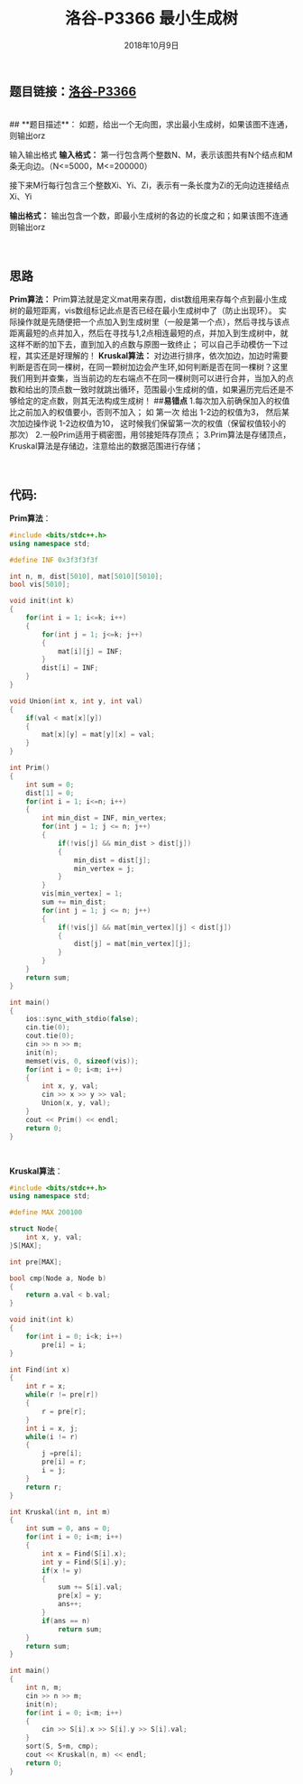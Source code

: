 ﻿---
title: 洛谷-P3366 最小生成树
date: 2018年10月9日
tags: 
	- 最小生成树
	- 算法
categories: 洛谷
---
## **题目链接**：[洛谷-P3366][1]
</br>
## **题目描述**：
如题，给出一个无向图，求出最小生成树，如果该图不连通，则输出orz

输入输出格式
**输入格式：**
第一行包含两个整数N、M，表示该图共有N个结点和M条无向边。（N<=5000，M<=200000）

接下来M行每行包含三个整数Xi、Yi、Zi，表示有一条长度为Zi的无向边连接结点Xi、Yi

**输出格式：**
输出包含一个数，即最小生成树的各边的长度之和；如果该图不连通则输出orz

<escape><!-- more --></escape>

</br>

## **思路**
**Prim算法：**
    Prim算法就是定义mat用来存图，dist数组用来存每个点到最小生成树的最短距离，vis数组标记此点是否已经在最小生成树中了（防止出现环）。
    实际操作就是先随便把一个点加入到生成树里（一般是第一个点），然后寻找与该点距离最短的点并加入，然后在寻找与1,2点相连最短的点，并加入到生成树中，就这样不断的加下去，直到加入的点数与原图一致终止；
    可以自己手动模仿一下过程，其实还是好理解的！
**Kruskal算法：**
    对边进行排序，依次加边，加边时需要判断是否在同一棵树，在同一颗树加边会产生环,如何判断是否在同一棵树？这里我们用到并查集，当当前边的左右端点不在同一棵树则可以进行合并，当加入的点数和给出的顶点数一致时就跳出循环，范围最小生成树的值，如果遍历完后还是不够给定的定点数，则其无法构成生成树！
##**易错点**
    1.每次加入前确保加入的权值比之前加入的权值要小，否则不加入；
    如 第一次 给出 1-2边的权值为3， 然后某次加边操作说 1-2边权值为10， 这时候我们保留第一次的权值（保留权值较小的那次）
    2.一般Prim适用于稠密图，用邻接矩阵存顶点；
    3.Prim算法是存储顶点，Kruskal算法是存储边，注意给出的数据范围进行存储；
    
</br>

##  **代码**:
**Prim算法**：
``` c++
#include <bits/stdc++.h>
using namespace std;

#define INF 0x3f3f3f3f

int n, m, dist[5010], mat[5010][5010];
bool vis[5010];

void init(int k)
{
    for(int i = 1; i<=k; i++)
    {
        for(int j = 1; j<=k; j++)
        {
            mat[i][j] = INF;
        }
        dist[i] = INF;
    }
}

void Union(int x, int y, int val)
{
    if(val < mat[x][y])
    {
        mat[x][y] = mat[y][x] = val;
    }
}

int Prim()
{
    int sum = 0;
    dist[1] = 0;
    for(int i = 1; i<=n; i++)
    {
        int min_dist = INF, min_vertex;
        for(int j = 1; j <= n; j++)
        {
            if(!vis[j] && min_dist > dist[j])
            {
                min_dist = dist[j];
                min_vertex = j;
            }
        }
        vis[min_vertex] = 1;
        sum += min_dist;
        for(int j = 1; j <= n; j++)
        {
            if(!vis[j] && mat[min_vertex][j] < dist[j])
            {
                dist[j] = mat[min_vertex][j];
            }
        }
    }
    return sum;
}

int main()
{
    ios::sync_with_stdio(false);
    cin.tie(0);
    cout.tie(0);
    cin >> n >> m;
    init(n);
    memset(vis, 0, sizeof(vis));
    for(int i = 0; i<m; i++)
    {
        int x, y, val;
        cin >> x >> y >> val;
        Union(x, y, val);
    }
    cout << Prim() << endl;
    return 0;
}




```

**Kruskal算法**：
``` c++
#include <bits/stdc++.h>
using namespace std;

#define MAX 200100

struct Node{
    int x, y, val;
}S[MAX];

int pre[MAX];

bool cmp(Node a, Node b)
{
    return a.val < b.val;
}

void init(int k)
{
    for(int i = 0; i<k; i++)
        pre[i] = i;
}

int Find(int x)
{
    int r = x;
    while(r != pre[r])
    {
        r = pre[r];
    }
    int i = x, j;
    while(i != r)
    {
        j =pre[i];
        pre[i] = r;
        i = j;
    }
    return r;
}

int Kruskal(int n, int m)
{
    int sum = 0, ans = 0;
    for(int i = 0; i<m; i++)
    {
        int x = Find(S[i].x);
        int y = Find(S[i].y);
        if(x != y)
        {
            sum += S[i].val;
            pre[x] = y;
            ans++;
        }
        if(ans == n)
            return sum;
    }
    return sum;
}

int main()
{
    int n, m;
    cin >> n >> m;
    init(n);
    for(int i = 0; i<m; i++)
    {
        cin >> S[i].x >> S[i].y >> S[i].val;
    }
    sort(S, S+m, cmp);
    cout << Kruskal(n, m) << endl;
    return 0;
}

```
  [1]: https://www.luogu.org/problemnew/show/P3366